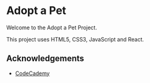 # Adopt a Pet

Welcome to the Adopt a Pet Project.

This project uses HTML5, CSS3, JavaScript and React.

## Acknowledgements

- [CodeCademy](https://www.codecademy.com)